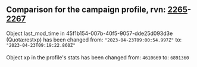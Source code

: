 ## Comparison for the campaign profile, rvn: [2265](https://github.com/PRO100KatYT/FortniteProfileRevisions/tree/main/profiles/campaign/2265%20campaign.json)-[2267](https://github.com/PRO100KatYT/FortniteProfileRevisions/tree/main/profiles/campaign/2267%20campaign.json)

Object last_mod_time in 45f1b154-007b-40f5-9057-dde25d093d3e (Quota:restxp) has been changed from: `"2023-04-23T09:00:54.997Z"` to: `"2023-04-23T09:19:22.860Z"`
<br><br>
Object xp in the profile's stats has been changed from: `4610669` to: `6891360`
<br><br>
